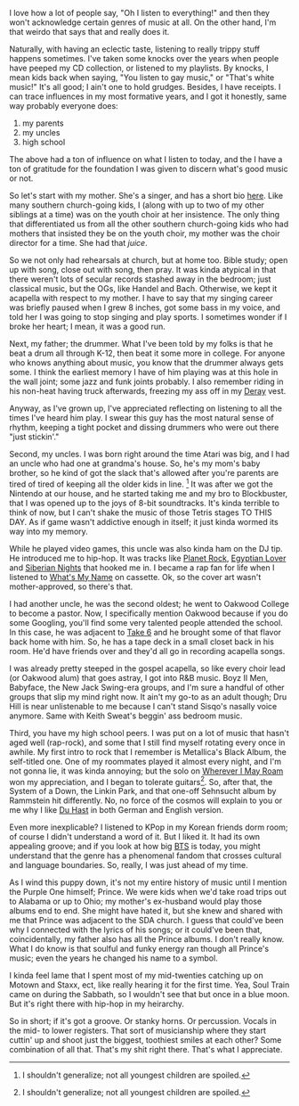 I love how a lot of people say, "Oh I listen to everything!" and then they won't acknowledge certain genres of music at all. On the other hand, I'm that weirdo that says that and really does it. 

Naturally, with having an eclectic taste, listening to really trippy stuff happens sometimes. I've taken some knocks over the years when people have peeped my CD collection, or listened to my playlists. By knocks, I mean kids back when saying, "You listen to gay music," or "That's white music!" It's all good; I ain't one to hold grudges. Besides, I have receipts.
I can trace influences in my most formative years, and I got it honestly, same way probably everyone does:

1. my parents
2. my uncles
3. high school

The above had a ton of influence on what I listen to today, and the I have a ton of gratitude for the foundation I was given to discern what's good music or not. 

So let's start with my mother. She's a singer, and has a short bio [here](https://www.reverbnation.com/denamoore/). Like many southern church-going kids, I (along with up to two of my other siblings at a time) was on the youth choir at her insistence. The only thing that differentiated us from all the other southern church-going kids who had mothers that insisted they be on the youth choir, my mother was the choir director for a time. She had that *juice*.

So we not only had rehearsals at church, but at home too. Bible study; open up with song, close out with song, then pray. It was kinda atypical in that there weren't lots of secular records stashed away in the bedroom; just classical music, but the OGs, like Handel and Bach. Otherwise, we kept it acapella with respect to my mother. I have to say that my singing career was briefly paused when I grew 8 inches, got some bass in my voice, and told her I was going to stop singing and play sports. I sometimes wonder if I broke her heart; I mean, it was a good run.

Next, my father; the drummer. What I've been told by my folks is that he beat a drum all through K-12, then beat it some more in college. For anyone who knows anything about music, you know that the drummer always gets some. I think the earliest memory I have of him playing was at this hole in the wall joint; some jazz and funk joints probably. I also remember riding in his non-heat having truck afterwards, freezing my ass off in my [Deray](https://twitter.com/deray/photo) vest. 

Anyway, as I've grown up, I've appreciated reflecting on listening to all the times I've heard him play. I swear this guy has the most natural sense of rhythm, keeping a tight pocket and dissing drummers who were out there "just stickin'."

Second, my uncles. I was born right around the time Atari was big, and I had an uncle who had one at grandma's house. So, he's my mom's baby brother, so he kind of got the slack that's allowed after you're parents are tired of tired of keeping all the older kids in line. [^1] It was after we got the Nintendo at our house, and he started taking me and my bro to Blockbuster, that I was opened up to the joys of 8-bit soundtracks. It's kinda terrible to think of now, but I can't shake the music of those Tetris stages TO THIS DAY. As if game wasn't addictive enough in itself; it just kinda wormed its way into my memory. 

While he played video games, this uncle was also kinda ham on the DJ tip. He introduced me to hip-hop. It was tracks like [Planet Rock](https://www.youtube.com/watch?v=Wg2SW1oqSAk), [Egyptian Lover](https://www.youtube.com/watch?v=UbI2TS0fW4Q) and [Siberian Nights](https://www.youtube.com/watch?v=jiW7NbkhbJ0&) that hooked me in. I became a rap fan for life when I listened to [What's My Name](https://www.youtube.com/watch?v=UbI2TS0fW4Q) on cassette. Ok, so the cover art wasn't mother-approved, so there's that.

I had another uncle, he was the second oldest; he went to Oakwood College to become a pastor. Now, I specifically mention Oakwood because if you do some Googling, you'll find some very talented people attended the school. In this case, he was adjacent to [Take 6](https://take6.com/bio/) and he brought some of that flavor back home with him. So, he has a tape deck in a small closet back in his room. He'd have friends over and they'd all go in recording acapella songs.

I was already pretty steeped in the gospel acapella, so like every choir lead (or Oakwood alum) that goes astray, I got into R&B music. Boyz II Men, Babyface, the New Jack Swing-era groups, and I'm sure a handful of other groups that slip my mind right now. It ain't my go-to as an adult though; Dru Hill is near unlistenable to me because I can't stand Sisqo's nasally voice anymore. Same with Keith Sweat's beggin' ass bedroom music.

Third, you have my high school peers. I was put on a lot of music that hasn't aged well (rap-rock), and some that I still find myself rotating every once in awhile. My first intro to rock that I remember is Metallica's Black Album, the self-titled one. One of my roommates played it almost every night, and I'm not gonna lie, it was kinda annoying; but the solo on [Wherever I May Roam](https://youtu.be/S5TnPjOd_To?t=221) won my appreciation, and I began to tolerate guitars[^1]. So, after that, the System of a Down, the Linkin Park, and that one-off Sehnsucht album by Rammstein hit differently. No, no force of the cosmos will explain to you or me why I like [Du Hast](https://www.youtube.com/watch?v=Kw_0JI9drWk) in both German and English version.

Even more inexplicable? I listened to KPop in my Korean friends dorm room; of course I didn't understand a word of it. But I liked it. It had its own appealing groove; and if you look at how big [BTS](https://en.wikipedia.org/wiki/BTS) is today, you might understand that the genre has a phenomenal fandom that crosses cultural and language boundaries. So, really, I was just ahead of my time.

As I wind this puppy down, it's not my entire history of music until I mention the Purple One himself; Prince. We were kids when we'd take road trips out to Alabama or up to Ohio; my mother's ex-husband would play those albums end to end. She might have hated it, but she knew and shared with me that Prince was adjacent to the SDA church. I guess that could've been why I connected with the lyrics of his songs; or it could've been that, coincidentally, my father also has all the Prince albums. I don't really know. What I do know is that soulful and funky energy ran though all Prince's music; even the years he changed his name to a symbol. 

I kinda feel lame that I spent most of my mid-twenties catching up on Motown and Staxx, ect, like really hearing it for the first time. Yea, Soul Train came on during the Sabbath, so I wouldn't see that but once in a blue moon. But it's right there with hip-hop in my heirarchy.

So in short; if it's got a groove. Or stanky horns. Or percussion. Vocals in the mid- to lower registers. That sort of musicianship where they start cuttin' up and shoot just the biggest, toothiest smiles at each other? Some combination of all that. That's my shit right there. That's what I appreciate.

[^1]: I shouldn't generalize; not all youngest children are spoiled. 
[^2]: It's 2020, do black folx like guitars yet? No? Ok, I have other takes you'll hate too.
